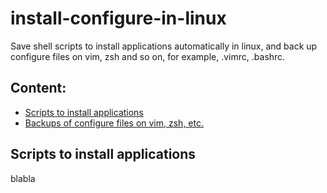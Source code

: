 # install-configure-in-linux
Save shell scripts to install applications automatically in linux, and back up configure files on vim, zsh and so on, for example, .vimrc, .bashrc. 
## Content:
- [Scripts to install applications](#Scripts-to-install-applications)
- [Backups of configure files on vim, zsh, etc.](#2)

## Scripts to install applications
blabla

